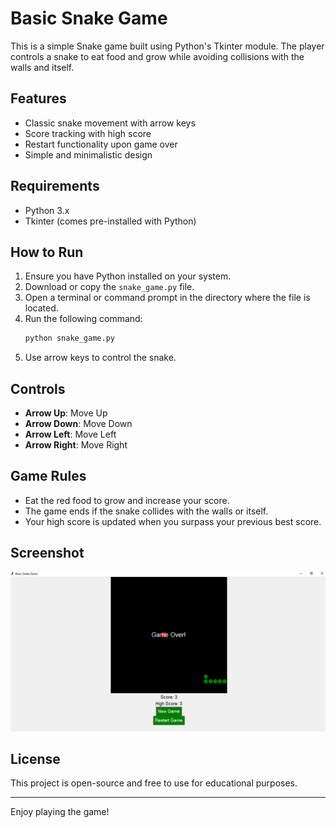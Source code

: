 # Basic Snake Game

This is a simple Snake game built using Python's Tkinter module. The player controls a snake to eat food and grow while avoiding collisions with the walls and itself.

## Features
- Classic snake movement with arrow keys
- Score tracking with high score
- Restart functionality upon game over
- Simple and minimalistic design

## Requirements
- Python 3.x
- Tkinter (comes pre-installed with Python)

## How to Run
1. Ensure you have Python installed on your system.
2. Download or copy the `snake_game.py` file.
3. Open a terminal or command prompt in the directory where the file is located.
4. Run the following command:
   ```bash
   python snake_game.py
   ```
5. Use arrow keys to control the snake.

## Controls
- **Arrow Up**: Move Up
- **Arrow Down**: Move Down
- **Arrow Left**: Move Left
- **Arrow Right**: Move Right

## Game Rules
- Eat the red food to grow and increase your score.
- The game ends if the snake collides with the walls or itself.
- Your high score is updated when you surpass your previous best score.

## Screenshot
![alt text](image.png)

## License
This project is open-source and free to use for educational purposes.

---

Enjoy playing the game!

